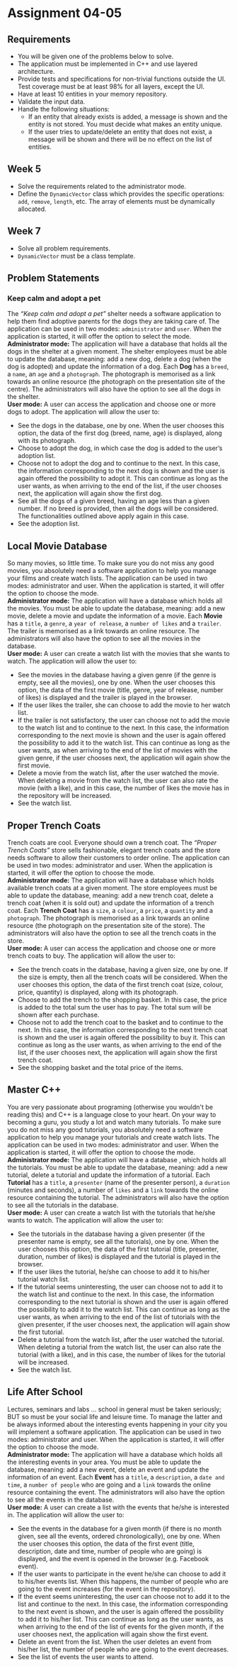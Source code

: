 # Assignment 04-05
## Requirements
- You will be given one of the problems below to solve.
- The application must be implemented in C++ and use layered architecture.
- Provide tests and specifications for non-trivial functions outside the UI. Test coverage must be at least 98% for all layers, except the UI.
- Have at least 10 entities in your memory repository.
- Validate the input data.
- Handle the following situations:
    - If an entity that already exists is added, a message is shown and the entity is not stored. You must decide what makes an entity unique.
    - If the user tries to update/delete an entity that does not exist, a message will be shown and there will be no effect on the list of entities.

## Week 5
- Solve the requirements related to the administrator mode.
- Define the `DynamicVector` class which provides the specific operations: `add`, `remove`, `length`, etc. The array of elements must be dynamically allocated.

## Week 7
- Solve all problem requirements.
- `DynamicVector` must be a class template.

## Problem Statements

### Keep calm and adopt a pet
The *“Keep calm and adopt a pet”* shelter needs a software application to help them find adoptive parents for the dogs  they are taking care of. The application can be used in two modes: `administrator` and `user`. When the application is started, it will offer the option to select the mode.\
**Administrator mode:** The application will have a database that holds all the dogs in the shelter at a given moment. The shelter employees must be able to update the database, meaning: add a new dog, delete a dog (when the dog is adopted) and update the information of a dog. Each **Dog** has a `breed`, a `name`, an `age` and a `photograph`. The photograph is memorised as a link towards an online resource (the photograph on the presentation site of the centre). The administrators will also have the option to see all the dogs in the shelter.\
**User mode:** A user can access the application and choose one or more dogs to adopt. The application will allow the user to:
- See the dogs in the database, one by one. When the user chooses this option, the data of the first dog (breed, name, age) is displayed, along with its photograph.
- Choose to adopt the dog, in which case the dog is added to the user’s adoption list.
- Choose not to adopt the dog and to continue to the next. In this case, the information corresponding to the next dog is shown and the user is again offered the possibility to adopt it. This can continue as long as the user wants, as when arriving to the end of the list, if the user chooses next, the application will again show the first dog.
- See all the dogs of a given breed, having an age less than a given number. If no breed is provided, then all the dogs will be considered. The functionalities outlined above apply again in this case.
- See the adoption list.

## Local Movie Database
So many movies, so little time. To make sure you do not miss any good movies, you absolutely need a software application to help you manage your films and create watch lists. The application can be used in two modes: administrator and user. When the application is started, it will offer the option to choose the mode.\
**Administrator mode:** The application will have a database which holds all the movies. You must be able to update the database, meaning: add a new movie, delete a movie and update the information of a movie. Each **Movie** has a `title`, a `genre`, a `year of release`, a `number of likes` and a `trailer`. The trailer is memorised as a link towards an online resource. The administrators will also have the option to see all the movies in the database.\
**User mode:** A user can create a watch list with the movies that she wants to watch. The application will allow the user to:
- See the movies in the database having a given genre (if the genre is empty, see all the movies), one by one. When the user chooses this option, the data of the first movie (title, genre, year of release, number of likes) is displayed and the trailer is played in the browser.
- If the user likes the trailer, she can choose to add the movie to her watch list.
- If the trailer is not satisfactory, the user can choose not to add the movie to the watch list and to continue to the next. In this case, the information corresponding to the next movie is shown and the user is again offered the possibility to add it to the watch list. This can continue as long as the user wants, as when arriving to the end of the list of movies with the given genre, if the user chooses next, the application will again show the first movie.
- Delete a movie from the watch list, after the user watched the movie. When deleting a movie from the watch list, the user can also rate the movie (with a like), and in this case, the number of likes the movie has in the repository will be increased.
- See the watch list.

## Proper Trench Coats
Trench coats are cool. Everyone should own a trench coat. The *“Proper Trench Coats”* store sells fashionable, elegant trench coats and the store needs software to allow their customers to order online. The application can be used in two modes: administrator and user. When the application is started, it will offer the option to choose the mode.\
**Administrator mode:** The application will have a database which holds available trench coats at a given moment. The store employees must be able to update the database, meaning: add a new trench coat, delete a trench coat (when it is sold out) and update the information of a trench coat. Each **Trench Coat** has a `size`, a `colour`, a `price`, a `quantity` and a `photograph`. The photograph is memorised as a link towards an online resource (the photograph on the presentation site of the store). The administrators will also have the option to see all the trench coats in the store.\
**User mode:** A user can access the application and choose one or more trench coats to buy. The application will allow the user to:
- See the trench coats in the database, having a given size, one by one. If the size is empty, then all the trench coats will be considered. When the user chooses this option, the data of the first trench coat (size, colour, price, quantity) is displayed, along with its photograph.
- Choose to add the trench to the shopping basket. In this case, the price is added to the total sum the user has to pay. The total sum will be shown after each purchase.
- Choose not to add the trench coat to the basket and to continue to the next. In this case, the information corresponding to the next trench coat is shown and the user is again offered the possibility to buy it. This can continue as long as the user wants, as when arriving to the end of the list, if the user chooses next, the application will again show the first trench coat.
- See the shopping basket and the total price of the items.

## Master C++
You are very passionate about programing (otherwise you wouldn't be reading this) and C++ is a language close to your heart. On your way to becoming a guru, you study a lot and watch many tutorials. To make sure you do not miss any good tutorials, you absolutely need a software application to help you manage your tutorials and create watch lists. The application can be used in two modes: administrator and user. When the application is started, it will offer the option to choose the mode.\
**Administrator mode:** The application will have a database , which holds all the tutorials. You must be able to update the database, meaning: add a new tutorial, delete a tutorial and update the information of a tutorial. Each **Tutorial** has a `title`, a `presenter` (name of the presenter person), a `duration` (minutes and seconds), a number of `likes` and a `link` towards the online resource containing the tutorial. The administrators will also have the option to see all the tutorials in the database.\
**User mode:** A user can create a watch list with the tutorials that he/she wants to watch. The application will allow the user to:
- See the tutorials in the database having a given presenter (if the presenter name is empty, see all the tutorials), one by one. When the user chooses this option, the data of the first tutorial (title, presenter, duration, number of likes) is displayed and the tutorial is played in the browser.
- If the user likes the tutorial, he/she can choose to add it to his/her tutorial watch list.
- If the tutorial seems uninteresting, the user can choose not to add it to the watch list and continue to the next. In this case, the information corresponding to the next tutorial is shown and the user is again offered the possibility to add it to the watch list. This can continue as long as the user wants, as when arriving to the end of the list of tutorials with the given presenter, if the user chooses next, the application will again show the first tutorial.
- Delete a tutorial from the watch list, after the user watched the tutorial. When deleting a tutorial from the watch list, the user can also rate the tutorial (with a like), and in this case, the number of likes for the tutorial will be increased.
- See the watch list.

## Life After School
Lectures, seminars and labs ... school in general must be taken seriously; BUT so must be your social life and leisure time. To manage the latter and be always informed about the interesting events happening in your city you will implement a software application. The application can be used in two modes: administrator and user. When the application is started, it will offer the option to choose the mode.\
**Administrator mode:** The application will have a database which holds all the interesting events in your area. You must be able to update the database, meaning: add a new event, delete an event and update the information of an event. Each **Event** has a `title`, a `description`, a `date and time`, a `number of people` who are going and a `link` towards the online resource containing the event. The administrators will also have the option to see all the events in the database.\
**User mode:** A user can create a list with the events that he/she is interested in. The application will allow the user to:
- See the events in the database for a given month (if there is no month given, see all the events, ordered chronologically), one by one. When the user chooses this option, the data of the first event (title, description, date and time, number of people who are going) is displayed, and the event is opened in the browser (e.g. Facebook event).
- If the user wants to participate in the event he/she can choose to add it to his/her events list. When this happens, the number of people who are going to the event increases (for the event in the repository).
- If the event seems uninteresting, the user can choose not to add it to the list and continue to the next. In this case, the information corresponding to the next event is shown, and the user is again offered the possibility to add it to his/her list. This can continue as long as the user wants, as when arriving to the end of the list of events for the given month, if the user chooses next, the application will again show the first event.
- Delete an event from the list. When the user deletes an event from his/her list, the number of people who are going to the event decreases.
- See the list of events the user wants to attend.
